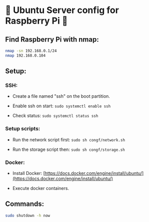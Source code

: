 # 🐧 Ubuntu Server config for Raspberry Pi 🍓

## Find Raspberry Pi with nmap:

```sh
nmap -sn 192.168.0.1/24
nmap 192.168.0.104
```

## Setup:

### SSH:

- Create a file named "ssh" on the boot partition.

- Enable ssh on start: `sudo systemctl enable ssh`

- Check status: `sudo systemctl status ssh`

### Setup scripts:

- Run the network script first: `sudo sh congf/network.sh`

- Run the storage script then: `sudo sh congf/storage.sh`

### Docker:

- Install Docker: [https://docs.docker.com/engine/install/ubuntu/](https://docs.docker.com/engine/install/ubuntu/)

- Execute docker containers.

## Commands:

```sh
sudo shutdown -h now
```
